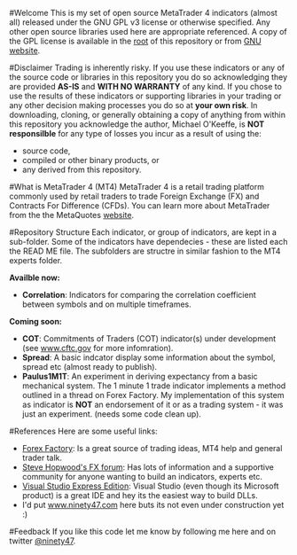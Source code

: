 #Welcome
This is my set of open source MetaTrader 4 indicators (almost all) released under the GNU GPL v3 license or otherwise 
specified. Any other open source libraries used here are appropriate referenced. A copy of the GPL license is available 
in the [root](https://github.com/ninety47/mt4-indies/blob/master/gpl.txt) of this repository or from 
[GNU website](http://www.gnu.org/licenses/gpl.html).

#Disclaimer
Trading is inherently risky. If you use these indicators or any of the source code or libraries in this repository 
you do so acknowledging they are provided **AS-IS** and **WITH NO WARRANTY** of any kind. If you chose to use the
results of these indicators or supporting libraries in your trading or any other decision making processes you do so 
at **your own risk**. In downloading, cloning, or generally obtaining a copy of anything from within this repository 
you acknowledge the author, Michael O'Keeffe, is **NOT responsilble** for any type of losses you incur as a result of 
using the:
* source code, 
* compiled or other binary products, or 
* any derived from this repository.

#What is MetaTrader 4 (MT4)
MetaTrader 4 is a retail trading platform commonly used by retail traders to trade Foreign Exchange (FX) and Contracts
For Difference (CFDs). You can learn more about MetaTrader from the the MetaQuotes 
[website](http://www.metaquotes.net/).

#Repository Structure
Each indicator, or group of indicators, are kept in a sub-folder. Some of the indicators have dependecies - these 
are listed each the READ ME file. The subfolders are structre in similar fashion to the MT4 experts folder. 

**Availble now:**
* **Correlation**: Indicators for comparing the correlation coefficient between symbols and on multiple timeframes.

**Coming soon:**
* **COT**: Commitments of Traders (COT) indicator(s) under development (see www.cftc.gov for more infomration).
* **Spread**: A basic indcator display some information about the symbol, spread etc (almost ready to publish).
* **Paulus1M1T**: An experiment in deriving expectancy from a basic mechanical system. The 1 minute 1 trade indicator 
implements a method outlined in a thread on Forex Factory. My implementation of this system as indicator is **NOT** an 
endorsement of it or as a trading system - it was just an experiment. (needs some code clean up).


#References
Here are some useful links:
* [Forex Factory](http://wwwforexfactory.com): Is a great source of trading ideas, MT4 help and general trader talk.
* [Steve Hopwood's FX forum](http://www.stevehopwoodforex.com/): Has lots of information and a supportive community for anyone wanting to build an indicators, experts etc.
* [Visual Studio Express Edition](http://www.microsoft.com/visualstudio/eng/products/visual-studio-express-products): Visual Studio (even though its Microsoft product) is a great IDE and hey its the easiest way to build DLLs.
* I'd put www.ninety47.com here buts its not even under construction yet :)

#Feedback
If you like this code let me know by following me here and on twitter [@ninety47](https://twitter.com/ninety47).
